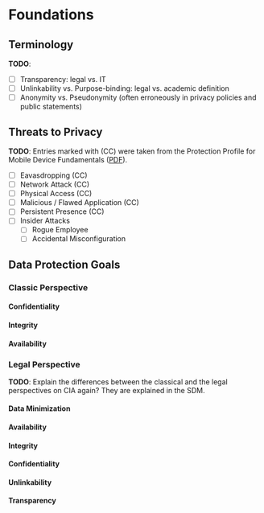 # Foundations

## Terminology

**TODO**:

* [ ] Transparency: legal vs. IT
* [ ] Unlinkability vs. Purpose-binding: legal vs. academic definition
* [ ] Anonymity vs. Pseudonymity \(often erroneously in privacy policies and public statements\)

## Threats to Privacy

**TODO**: Entries marked with \(CC\) were taken from the Protection Profile for Mobile Device Fundamentals \([PDF](https://www.niap-ccevs.org/pp/pp_md_v3.0.pdf)\).

* [ ] Eavasdropping \(CC\)
* [ ] Network Attack \(CC\)
* [ ] Physical Access \(CC\)
* [ ] Malicious / Flawed Application \(CC\)
* [ ] Persistent Presence \(CC\)
* [ ] Insider Attacks
  * [ ] Rogue Employee
  * [ ] Accidental Misconfiguration

## Data Protection Goals

### Classic Perspective

#### Confidentiality

#### Integrity

#### Availability

### Legal Perspective

**TODO**: Explain the differences between the classical and the legal perspectives on CIA again? They are explained in the SDM.

#### Data Minimization

#### Availability

#### Integrity

#### Confidentiality

#### Unlinkability

#### Transparency



